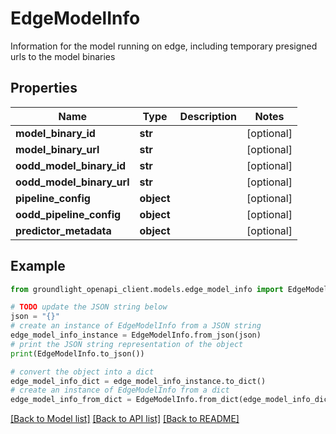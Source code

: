 # EdgeModelInfo

Information for the model running on edge, including temporary presigned urls to the model binaries

## Properties

Name | Type | Description | Notes
------------ | ------------- | ------------- | -------------
**model_binary_id** | **str** |  | [optional] 
**model_binary_url** | **str** |  | [optional] 
**oodd_model_binary_id** | **str** |  | [optional] 
**oodd_model_binary_url** | **str** |  | [optional] 
**pipeline_config** | **object** |  | [optional] 
**oodd_pipeline_config** | **object** |  | [optional] 
**predictor_metadata** | **object** |  | [optional] 

## Example

```python
from groundlight_openapi_client.models.edge_model_info import EdgeModelInfo

# TODO update the JSON string below
json = "{}"
# create an instance of EdgeModelInfo from a JSON string
edge_model_info_instance = EdgeModelInfo.from_json(json)
# print the JSON string representation of the object
print(EdgeModelInfo.to_json())

# convert the object into a dict
edge_model_info_dict = edge_model_info_instance.to_dict()
# create an instance of EdgeModelInfo from a dict
edge_model_info_from_dict = EdgeModelInfo.from_dict(edge_model_info_dict)
```
[[Back to Model list]](../README.md#documentation-for-models) [[Back to API list]](../README.md#documentation-for-api-endpoints) [[Back to README]](../README.md)


